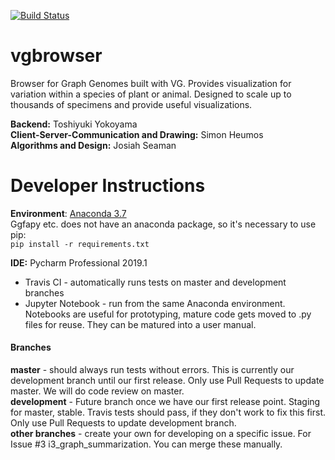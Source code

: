 [![Build Status](https://travis-ci.org/graph-genome/vgbrowser.svg?branch=master)](https://travis-ci.org/graph-genome/vgbrowser)

# vgbrowser
Browser for Graph Genomes built with VG.  Provides visualization for variation within a species of plant or animal. Designed to scale up to thousands of specimens and provide useful visualizations.

**Backend:** Toshiyuki Yokoyama \
**Client-Server-Communication and Drawing:** Simon Heumos \
**Algorithms and Design:** Josiah Seaman


# Developer Instructions
**Environment**: [Anaconda 3.7 ](https://www.anaconda.com/distribution/)  
Ggfapy etc. does not have an anaconda package, so it's necessary to use pip:  
`pip install -r requirements.txt`  


**IDE:**  Pycharm Professional 2019.1  
* Travis CI - automatically runs tests on master and development branches
* Jupyter Notebook - run from the same Anaconda environment.  Notebooks are useful for prototyping, mature code gets moved to .py files for reuse.  They can be matured into a user manual.

#### Branches
**master** - should always run tests without errors.  This is currently our development branch until our first release.  Only use Pull Requests to update master.  We will do code review on master.  
**development** - Future branch once we have our first release point.  Staging for master, stable. Travis tests should pass, if they don't work to fix this first.  Only use Pull Requests to update development branch.  
**other branches** - create your own for developing on a specific issue.  For Issue #3  i3_graph_summarization.  You can merge these manually.  
